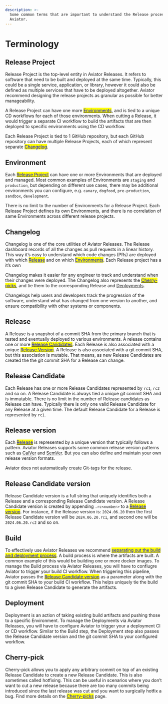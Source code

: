 ```yaml
---
description: >-
  Some common terms that are important to understand the Release process with
  Aviator.
---
```


# Terminology

## Release Project

Release Project is the top-level entity in Aviator Releases. It refers to software that need to be built and deployed at the same time. Typically, this could be a single service, application, or library, however it could also be defined as multiple services that have to be deployed altogether. Aviator recommend designing the release projects as granular as possible for better manageability.

A Release Project can have one more [<mark style="color:blue;">Environments</mark>](terminology.md#environment), and is tied to a unique CD workflows for each of those environments. When cutting a Release, it would trigger a separate CI workflow to build the artifacts that are then deployed to specific environments using the CD workflow.

Each Release Project is tied to 1 GitHub repository, but each GitHub repository can have multiple Release Projects, each of which represent separate [<mark style="color:blue;">Changelog</mark>](terminology.md#changelog).

## Environment

Each [<mark style="color:blue;">Release Project</mark>](terminology.md#release-project) can have one or more Environments that are deployed and managed. Most common examples of Environments are `staging` and `production`, but depending on different use cases, there may be additional environments you can configure, e.g. `canary`, `dogfood`, `pre-production`, `sandbox`, `development`.

There is no limit to the number of Environments for a Release Project. Each Release Project defines its own Environments, and there is no correlation of same Environments across different release projects.

## Changelog

Changelog is one of the core utilities of Aviator Releases. The Release dashboard records of all the changes as pull requests in a linear history. This way it’s easy to understand which code changes (PRs) are deployed with which [<mark style="color:blue;">Release</mark>](terminology.md#release) and on which [<mark style="color:blue;">Environments</mark>](terminology.md#environment). Each Release project has a it’s own

Changelog makes it easier for any engineer to track and understand when their changes were deployed. The Changelog also represents the [<mark style="color:blue;">Cherry-picks</mark>](terminology.md#cherry-pick), and tie them to the corresponding Release and [Deployments](https://www.notion.so/Terminology-7ab412602121458cbeb8eeb2f0db7afa?pvs=21).

Changelogs help users and developers track the progression of the software, understand what has changed from one version to another, and ensure compatibility with other systems or components.

## Release

A Release is a snapshot of a commit SHA from the primary branch that is tested and eventually deployed to various environments. A release contains one or more [<mark style="color:blue;">Release Candidates</mark>](terminology.md#release-candidate). Each Release is also associated with a unique [<mark style="color:blue;">Release Version</mark>](terminology.md#release-version). A Release is also associated with a git commit SHA, but this association is mutable. That means, as new Release Candidates are created the the git commit SHA for a Release can change.

## Release Candidate

Each Release has one or more Release Candidates represented by `rc1`, `rc2` and so on. A Release Candidate is always tied a unique git commit SHA and is immutable. There is no limit in the number of Release candidates as Release can have. Typically there is only one valid Release Candidate for any Release at a given time. The default Release Candidate for a Release is represented by `rc1`.

## Release version

Each [<mark style="color:blue;">Release</mark>](terminology.md#release) is represented by a unique version that typically follows a pattern. Aviator Releases supports some common release version patterns such as [CalVer](https://calver.org/) and [SemVer](https://semver.org/). But you can also define and maintain your own release version formats.

Aviator does not automatically create Git-tags for the release.

## Release Candidate version

Release Candidate version is a full string that uniquely identifies both a Release and a corresponding Release Candidate version. A Release Candidate version is created by appending `.rc<number>` to a [<mark style="color:blue;">Release version</mark>](terminology.md#release-version). For instance, if the Release version is: `2024.06.20` then the first Release Candidate version will be `2024.06.20.rc1`, and second one will be `2024.06.20.rc2` and so on.

## Build

To effectively use Aviator Releases we recommend [<mark style="color:blue;">separating out the build and deployment process</mark>](two-step-delivery.md). A build process is where the artifacts are built. A common example of this would be building one or more docker images. To manage the Build process via Aviator Releases, you will have to confiugre Aviator to trigger your build CI workflow. When triggering this pipeline, Aviator passes the [<mark style="color:blue;">Release Candidate version</mark>](terminology.md#release-candidate-version) as a parameter along with the git commit SHA to your build CI workflow. This helps uniquely tie the build to a given Release Candidate to generate the artifacts.

## Deployment

Deployment is an action of taking existing build artifacts and pushing those to a specific Environment. To manage the Deployments via Aviator Releases, you will have to configure Aviator to trigger your a deployment CI or CD workflow. Similar to the Build step, the Deployment step also passes the Release Candidate version and the git commit SHA to your configured workflow.

## Cherry-pick

Cherry-pick allows you to apply any arbitrary commit on top of an existing Release Candidate to create a new Release Candidate. This is also sometimes called hotfixing. This can be useful in scenarios where you don’t want to cut a new release because there are too many commits being introduced since the last release was cut and you want to surgically hotfix a bug. Find more details on the [<mark style="color:blue;">Cherry-picks</mark>](cherry-picks.md) page.
